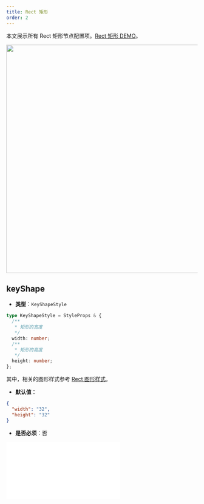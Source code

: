 ```yaml
---
title: Rect 矩形
order: 2
---
```


本文展示所有 Rect 矩形节点配置项。[Rect 矩形 DEMO](/zh/examples/item/defaultNodes/#rect)。

<img src="https://mdn.alipayobjects.com/huamei_qa8qxu/afts/img/A*etLSQYZnJAAAAAAAAAAAAAAADmJ7AQ/original" width=600 />

## keyShape

- **类型**：`KeyShapeStyle`

```typescript
type KeyShapeStyle = StyleProps & {
  /**
   * 矩形的宽度
   */
  width: number;
  /**
   * 矩形的高度
   */
  height: number;
};
```

其中，相关的图形样式参考 [Rect 图形样式](../shape/RectStyleProps.zh.md)。

- **默认值**：

```json
{
  "width": "32",
  "height": "32"
}
```

- **是否必须**：否

<embed src="../../../common/NodeShapeStyles.zh.md"></embed>
